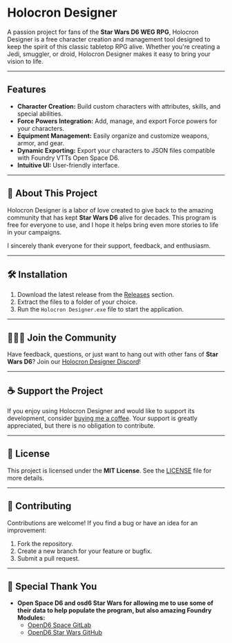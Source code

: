 # Holocron Designer

A passion project for fans of the **Star Wars D6 WEG RPG**, Holocron Designer is a free character creation and management tool designed to keep the spirit of this classic tabletop RPG alive. Whether you're creating a Jedi, smuggler, or droid, Holocron Designer makes it easy to bring your vision to life.

---

## Features

- **Character Creation:** Build custom characters with attributes, skills, and special abilities.
- **Force Powers Integration:** Add, manage, and export Force powers for your characters.
- **Equipment Management:** Easily organize and customize weapons, armor, and gear.
- **Dynamic Exporting:** Export your characters to JSON files compatible with Foundry VTTs Open Space D6.
- **Intuitive UI:** User-friendly interface.

---

## 🎉 About This Project

Holocron Designer is a labor of love created to give back to the amazing community that has kept **Star Wars D6** alive for decades. This program is free for everyone to use, and I hope it helps bring even more stories to life in your campaigns.

I sincerely thank everyone for their support, feedback, and enthusiasm.

---

## 🛠 Installation

1. Download the latest release from the [Releases](https://github.com/Frostipanda/Holocron-Designer/releases) section.
2. Extract the files to a folder of your choice.
3. Run the `Holocron Designer.exe` file to start the application.

---

## 🧑‍🤝‍🧑 Join the Community

Have feedback, questions, or just want to hang out with other fans of **Star Wars D6**? Join our [Holocron Designer Discord](https://discord.gg/Vt7rhHsPWf)!

---

## ☕ Support the Project

If you enjoy using Holocron Designer and would like to support its development, consider [buying me a coffee](https://buymeacoffee.com/pandacreates). Your support is greatly appreciated, but there is no obligation to contribute.

---

## 📝 License

This project is licensed under the **MIT License**. See the [LICENSE](LICENSE) file for more details.

---

## 👷 Contributing

Contributions are welcome! If you find a bug or have an idea for an improvement:
1. Fork the repository.
2. Create a new branch for your feature or bugfix.
3. Submit a pull request.

---

## 📖 Special Thank You

- **Open Space D6 and osd6 Star Wars for allowing me to use some of their data to help populate the program, but also amazing Foundry Modules:**  
  - [OpenD6 Space GitLab](https://gitlab.com/vtt2/opend6-space)
  - [OpenD6 Star Wars GitHub](https://github.com/algnc/od6s-star-wars)
